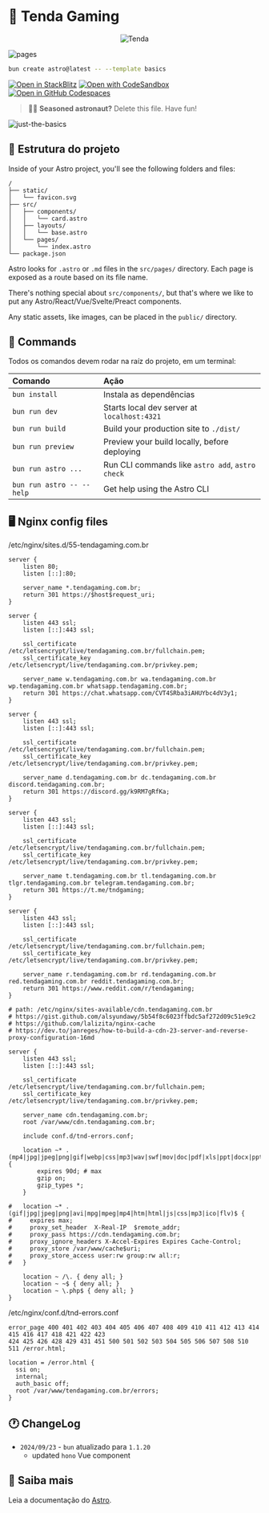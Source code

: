 # 🎪 Tenda Gaming

<div align="center">
  <img src="./static/img/ogp.png" alt="Tenda">
</div>

![pages](https://gitlab.com/sistematico/tendagaming/badges/main/pipeline.svg?key_text=Gitlab+Pages&key_width=85)

```sh
bun create astro@latest -- --template basics
```

[![Open in StackBlitz](https://developer.stackblitz.com/img/open_in_stackblitz.svg)](https://stackblitz.com/github/withastro/astro/tree/latest/examples/basics)
[![Open with CodeSandbox](https://assets.codesandbox.io/github/button-edit-lime.svg)](https://codesandbox.io/p/sandbox/github/withastro/astro/tree/latest/examples/basics)
[![Open in GitHub Codespaces](https://github.com/codespaces/badge.svg)](https://codespaces.new/withastro/astro?devcontainer_path=.devcontainer/basics/devcontainer.json)

> 🧑‍🚀 **Seasoned astronaut?** Delete this file. Have fun!

![just-the-basics](https://github.com/withastro/astro/assets/2244813/a0a5533c-a856-4198-8470-2d67b1d7c554)

## 🚀 Estrutura do projeto

Inside of your Astro project, you'll see the following folders and files:

```text
/
├── static/
│   └── favicon.svg
├── src/
│   ├── components/
│   │   └── card.astro
│   ├── layouts/
│   │   └── base.astro
│   └── pages/
│       └── index.astro
└── package.json
```

Astro looks for `.astro` or `.md` files in the `src/pages/` directory. Each page is exposed as a route based on its file name.

There's nothing special about `src/components/`, but that's where we like to put any Astro/React/Vue/Svelte/Preact components.

Any static assets, like images, can be placed in the `public/` directory.

## 🧞 Commands

Todos os comandos devem rodar na raíz do projeto, em um terminal:

| Comando                   | Ação                                             |
| :------------------------ | :----------------------------------------------- |
| `bun install`             | Instala as dependências                          |
| `bun run dev`             | Starts local dev server at `localhost:4321`      |
| `bun run build`           | Build your production site to `./dist/`          |
| `bun run preview`         | Preview your build locally, before deploying     |
| `bun run astro ...`       | Run CLI commands like `astro add`, `astro check` |
| `bun run astro -- --help` | Get help using the Astro CLI                     |

## 🖥️ Nginx config files

/etc/nginx/sites.d/55-tendagaming.com.br

```
server {
    listen 80;
    listen [::]:80;

    server_name *.tendagaming.com.br;
    return 301 https://$host$request_uri;
}

server {
    listen 443 ssl;
    listen [::]:443 ssl;

    ssl_certificate         /etc/letsencrypt/live/tendagaming.com.br/fullchain.pem;
    ssl_certificate_key     /etc/letsencrypt/live/tendagaming.com.br/privkey.pem;

    server_name w.tendagaming.com.br wa.tendagaming.com.br wp.tendagaming.com.br whatsapp.tendagaming.com.br;
    return 301 https://chat.whatsapp.com/CVT4SRba3iAHUYbc4dV3y1;
}

server {
    listen 443 ssl;
    listen [::]:443 ssl;

    ssl_certificate         /etc/letsencrypt/live/tendagaming.com.br/fullchain.pem;
    ssl_certificate_key     /etc/letsencrypt/live/tendagaming.com.br/privkey.pem;

    server_name d.tendagaming.com.br dc.tendagaming.com.br discord.tendagaming.com.br;
    return 301 https://discord.gg/k9RM7gRfKa;
}

server {
    listen 443 ssl;
    listen [::]:443 ssl;

    ssl_certificate         /etc/letsencrypt/live/tendagaming.com.br/fullchain.pem;
    ssl_certificate_key     /etc/letsencrypt/live/tendagaming.com.br/privkey.pem;

    server_name t.tendagaming.com.br tl.tendagaming.com.br tlgr.tendagaming.com.br telegram.tendagaming.com.br;
    return 301 https://t.me/tndgaming;
}

server {
    listen 443 ssl;
    listen [::]:443 ssl;

    ssl_certificate         /etc/letsencrypt/live/tendagaming.com.br/fullchain.pem;
    ssl_certificate_key     /etc/letsencrypt/live/tendagaming.com.br/privkey.pem;

    server_name r.tendagaming.com.br rd.tendagaming.com.br red.tendagaming.com.br reddit.tendagaming.com.br;
    return 301 https://www.reddit.com/r/tendagaming;
}

# path: /etc/nginx/sites-available/cdn.tendagaming.com.br
# https://gist.github.com/alsyundawy/5b54f8c6023ffbdc5af272d09c51e9c2
# https://github.com/lalizita/nginx-cache
# https://dev.to/janreges/how-to-build-a-cdn-23-server-and-reverse-proxy-configuration-16md

server {
    listen 443 ssl;
    listen [::]:443 ssl;

    ssl_certificate         /etc/letsencrypt/live/tendagaming.com.br/fullchain.pem;
    ssl_certificate_key     /etc/letsencrypt/live/tendagaming.com.br/privkey.pem;

    server_name cdn.tendagaming.com.br;
    root /var/www/cdn.tendagaming.com.br;

    include conf.d/tnd-errors.conf;

    location ~* .(mp4|jpg|jpeg|png|gif|webp|css|mp3|wav|swf|mov|doc|pdf|xls|ppt|docx|pptx|xlsx)$ {
        expires 90d; # max
        gzip on;
        gzip_types *;
    }

#   location ~* .(gif|jpg|jpeg|png|avi|mpg|mpeg|mp4|htm|html|js|css|mp3|ico|flv)$ {
#     expires max;
#     proxy_set_header  X-Real-IP  $remote_addr;
#     proxy_pass https://cdn.tendagaming.com.br;
#     proxy_ignore_headers X-Accel-Expires Expires Cache-Control;
#     proxy_store /var/www/cache$uri;
#     proxy_store_access user:rw group:rw all:r;
#   }

    location ~ /\. { deny all; }
    location ~ ~$ { deny all; }
    location ~ \.php$ { deny all; }
}
```

/etc/nginx/conf.d/tnd-errors.conf

```
error_page 400 401 402 403 404 405 406 407 408 409 410 411 412 413 414 415 416 417 418 421 422 423
424 425 426 428 429 431 451 500 501 502 503 504 505 506 507 508 510 511 /error.html;

location = /error.html {
  ssi on;
  internal;
  auth_basic off;
  root /var/www/tendagaming.com.br/errors;
}
```

## 🕐 ChangeLog

- `2024/09/23` - `bun` atualizado para `1.1.20`
  - updated `hono` Vue component

## 👀 Saiba mais

Leia a documentação do [Astro](https://docs.astro.build).
